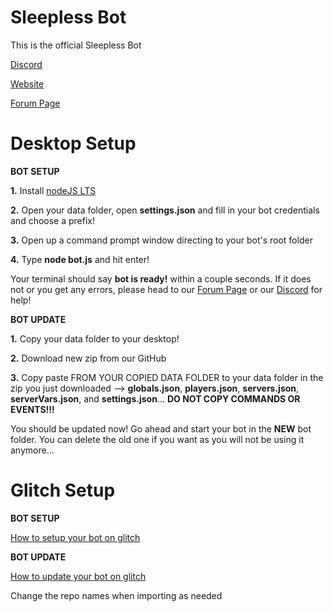 # Sleepless Bot
 This is the official Sleepless Bot


[Discord](https://discord.gg/s5usdPf)

[Website](https://www.sharemybot.com/)

[Forum Page](https://forum.sharemybot.com/)



# Desktop Setup

**BOT SETUP**

**1.** Install [nodeJS LTS](https://nodejs.org/en/)

**2.** Open your data folder, open **settings.json** and fill in your bot credentials and choose a prefix!

**3.** Open up a command prompt window directing to your bot's root folder

**4.** Type **node bot.js** and hit enter!

Your terminal should say **bot is ready!** within a couple seconds. If it does not or you get any errors, please head to our [Forum Page](https://forum.sharemybot.com/) or our [Discord](https://discord.gg/s5usdPf) for help!


**BOT UPDATE**

**1.** Copy your data folder to your desktop!

**2.** Download new zip from our GitHub

**3.** Copy paste FROM YOUR COPIED DATA FOLDER to your data folder in the zip you just downloaded --> **globals.json**, **players.json**, **servers.json**, **serverVars.json**, and **settings.json**... **DO NOT COPY COMMANDS OR EVENTS!!!**

You should be updated now! Go ahead and start your bot in the **NEW** bot folder. You can delete the old one if you want as you will not be using it anymore...


# Glitch Setup

**BOT SETUP**

[How to setup your bot on glitch](https://youtu.be/S2g55vuevKI)

**BOT UPDATE**

[How to update your bot on glitch](https://youtu.be/EnHyuwFUqZw)

Change the repo names when importing as needed
